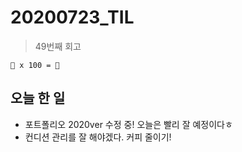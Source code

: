 # 20200723_TIL

> 49번째 회고  


```
🍑 x 100 = 💜
```

## 오늘 한 일

- 포트폴리오 2020ver 수정 중! 오늘은 빨리 잘 예정이다ㅎ
- 컨디션 관리를 잘 해야겠다. 커피 줄이기!